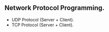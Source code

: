## Network Protocol Programming.

- UDP Protocol (Server + Client).
- TCP Protocol (Server + Client).

